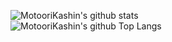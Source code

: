 <!--
**MotooriKashin/MotooriKashin** is a ✨ _special_ ✨ repository because its `README.md` (this file) appears on your GitHub profile.

Here are some ideas to get you started:

- 🔭 I’m currently working on ...
- 🌱 I’m currently learning ...
- 👯 I’m looking to collaborate on ...
- 🤔 I’m looking for help with ...
- 💬 Ask me about ...
- 📫 How to reach me: ...
- 😄 Pronouns: ...
- ⚡ Fun fact: ...
-->

![MotooriKashin's github stats](https://github-readme-stats.vercel.app/api?username=MotooriKashin&bg_color=0000&text_color=f25d8e&title_color=ffafc9&hide_border=true&show_icons=true)  
![MotooriKashin's github Top Langs](https://github-readme-stats.vercel.app/api/top-langs/?username=MotooriKashin&bg_color=0000&text_color=f25d8e&title_color=ffafc9&hide_border=true&layout=compact)  
